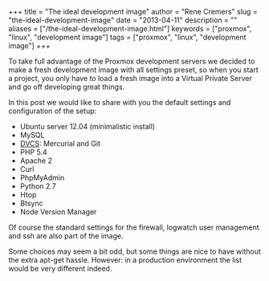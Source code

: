+++
title = "The ideal development image"
author = "Rene Cremers"
slug = "the-ideal-development-image"
date = "2013-04-11"
description = ""
aliases = ["/the-ideal-development-image.html"]
keywords = ["proxmox", "linux", "development image"]
tags = ["proxmox", "linux", "development image"]
+++

To take full advantage of the Proxmox development servers we decided to make a fresh development image with all
settings preset, so when you start a project, you only have to load a fresh image into a Virtual Private Server
and go off developing great things. 

In this post we would like to share with you the default settings and configuration of the setup:

- Ubuntu server 12.04 (minimalistic install)
- MySQL
- [DVCS](http://hginit.com): Mercurial and Git
- PHP 5.4
- Apache 2
- Curl
- PhpMyAdmin
- Python 2.7 
- Htop
- Btsync
- Node Version Manager

Of course the standard settings for the firewall, logwatch user management and ssh are also part of the image. 

Some choices may seem a bit odd, but some things are nice to have without the extra apt-get hassle. However: in a 
production environment the list would be very different indeed.
